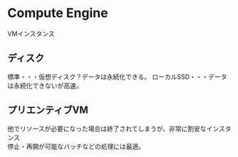 # Compute Engine
VMインスタンス

## ディスク
標準・・・仮想ディスク？データは永続化できる。
ローカルSSD・・・データは永続化できないが高速。

## プリエンティブVM
他でリソースが必要になった場合は終了されてしまうが、非常に割安なインスタンス  
停止・再開が可能なバッチなどの処理には最適。 
